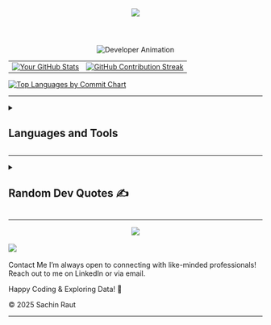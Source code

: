 <h1 align="center">
  <a href="#">
    <img src="https://readme-typing-svg.herokuapp.com/?font=Righteous&color=blue&size=35&center=true&vCenter=true&width=500&height=70&duration=2600&lines=Hi+There!+👋;+I'm+Sachin+Raut!" />
  </a>
</h1>

<br />

<p align="center">
  <img src="https://media0.giphy.com/media/v1.Y2lkPTc5MGI3NjExZnRiYWtnZ2czMnc1Z3dtdGk0ZnFhM3dwd2E5NzdsdTRrbjhlMnZpMSZlcD12MV9pbnRlcm5hbF9naWZfYnlfaWQmY3Q9Zw/qgQUggAC3Pfv687qPC/giphy.gif" alt="Developer Animation" />
</p>

<table>
  <tr>
    <td>
      <a href="https://github.com/sachinraut2500">
        <img alt="Your GitHub Stats" src="https://github-readme-stats.vercel.app/api?username=sachinraut2500&show_icons=true&theme=radical" />
      </a>
    </td>
    <td>
      <a href="https://github.com/sachinraut2500">
        <img alt="GitHub Contribution Streak" src="https://github-readme-streak-stats.herokuapp.com/?user=sachinraut2500&theme=radical"/>
      </a>
    </td>
  </tr>
</table>

<a href="https://github.com/sachinraut2500">
  <img alt="Top Languages by Commit Chart" src="https://github-readme-stats.vercel.app/api/top-langs/?username=sachinraut2500&langs_count=8&layout=compact&theme=radical" />
</a>

---

<details>
  <summary><h2>Languages and Tools</h2></summary>

<p align="left">
  <!-- Add your icons here -->
  <img src="https://raw.githubusercontent.com/devicons/devicon/master/icons/python/python-original.svg" alt="python" width="40" height="40" />
  <img src="https://img.icons8.com/color/48/000000/github.png" alt="GitHub" width="40" height="40" />
  <img src="https://img.icons8.com/color/48/000000/javascript.png" alt="JavaScript" width="40" height="40" />
  <!-- Add more as you like -->
</p>

</details>

---

<details>
  <summary><h2>Random Dev Quotes ✍️</h2></summary>

<h3>Motivational</h3>
<p align="center">
  <img src="https://quotes-github-readme.vercel.app/api?type=motivational&theme=tokyonight" alt="Motivational Quote" />
</p>

<h3>Inspirational</h3>
<p align="center">
  <img src="https://quotes-github-readme.vercel.app/api?type=inspirational&theme=tokyonight" alt="Inspirational Quote" />
</p>

<h3>Humorous</h3>
<p align="center">
  <img src="https://quotes-github-readme.vercel.app/api?type=humor&theme=tokyonight" alt="Humorous Quote" />
</p>

<h3>Life</h3>
<p align="center">
  <img src="https://quotes-github-readme.vercel.app/api?type=life&theme=tokyonight" alt="Life Quote" />
</p>

</details>

---

<p align="center">
  <img src="https://capsule-render.vercel.app/api?type=waving&color=gradient&height=100&section=footer" />
</p>

<img src="https://profile-counter.glitch.me/sachinraut2500/count.svg" width="1000" />




Contact Me
I’m always open to connecting with like-minded professionals!
Reach out to me on LinkedIn or via email.

Happy Coding & Exploring Data! 🚀

© 2025 Sachin Raut 
__________________________________________________________
